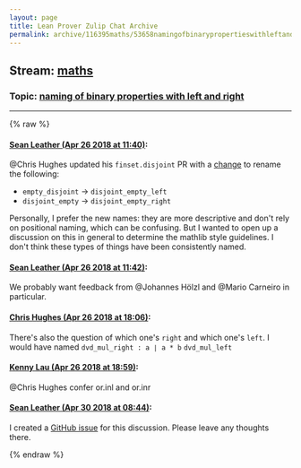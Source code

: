 ```yaml
---
layout: page
title: Lean Prover Zulip Chat Archive 
permalink: archive/116395maths/53658namingofbinarypropertieswithleftandright.html
---
```


## Stream: [maths](index.html)
### Topic: [naming of binary properties with left and right](53658namingofbinarypropertieswithleftandright.html)

---


{% raw %}
#### [ Sean Leather (Apr 26 2018 at 11:40)](https://leanprover.zulipchat.com/#narrow/stream/116395-maths/topic/naming%20of%20binary%20properties%20with%20left%20and%20right/near/125715828):
<p><span class="user-mention" data-user-id="110044">@Chris Hughes</span> updated his <code>finset.disjoint</code> PR with a <a href="https://github.com/leanprover/mathlib/commit/009ff9b" target="_blank" title="https://github.com/leanprover/mathlib/commit/009ff9b">change</a> to rename the following:</p>
<ul>
<li><code>empty_disjoint</code> → <code>disjoint_empty_left</code></li>
<li><code>disjoint_empty</code> → <code>disjoint_empty_right</code></li>
</ul>
<p>Personally, I prefer the new names: they are more descriptive and don't rely on positional naming, which can be confusing. But I wanted to open up a discussion on this in general to determine the mathlib style guidelines. I don't think these types of things have been consistently named.</p>

#### [ Sean Leather (Apr 26 2018 at 11:42)](https://leanprover.zulipchat.com/#narrow/stream/116395-maths/topic/naming%20of%20binary%20properties%20with%20left%20and%20right/near/125715961):
<p>We probably want feedback from <span class="user-mention" data-user-id="110294">@Johannes Hölzl</span> and <span class="user-mention" data-user-id="110049">@Mario Carneiro</span> in particular.</p>

#### [ Chris Hughes (Apr 26 2018 at 18:06)](https://leanprover.zulipchat.com/#narrow/stream/116395-maths/topic/naming%20of%20binary%20properties%20with%20left%20and%20right/near/125730500):
<p>There's also the question of which one's <code>right</code> and which one's <code>left</code>. I would have named <code>dvd_mul_right : a ∣ a * b</code> <code>dvd_mul_left</code></p>

#### [ Kenny Lau (Apr 26 2018 at 18:59)](https://leanprover.zulipchat.com/#narrow/stream/116395-maths/topic/naming%20of%20binary%20properties%20with%20left%20and%20right/near/125732771):
<p><span class="user-mention" data-user-id="110044">@Chris Hughes</span> confer or.inl and or.inr</p>

#### [ Sean Leather (Apr 30 2018 at 08:44)](https://leanprover.zulipchat.com/#narrow/stream/116395-maths/topic/naming%20of%20binary%20properties%20with%20left%20and%20right/near/125881780):
<p>I created a <a href="https://github.com/leanprover/mathlib/issues/129" target="_blank" title="https://github.com/leanprover/mathlib/issues/129">GitHub issue</a> for this discussion. Please leave any thoughts there.</p>


{% endraw %}
